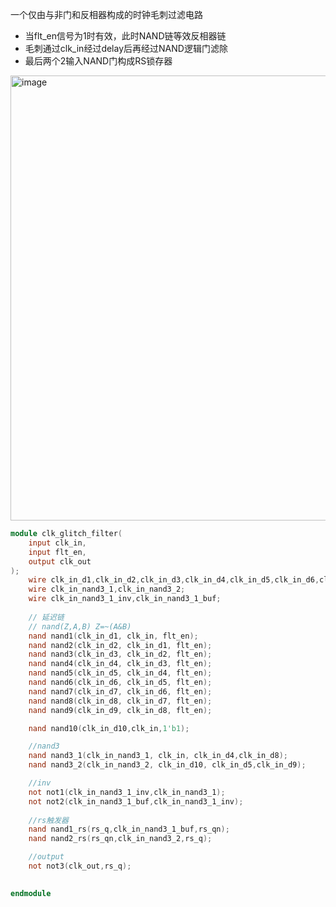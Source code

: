 一个仅由与非门和反相器构成的时钟毛刺过滤电路
 - 当flt_en信号为1时有效，此时NAND链等效反相器链
 - 毛刺通过clk_in经过delay后再经过NAND逻辑门滤除
 - 最后两个2输入NAND门构成RS锁存器

<img width="2533" height="712" alt="image" src="https://github.com/user-attachments/assets/c47d7388-c092-457d-a618-6278e8b9eb46" />


```verilog
module clk_glitch_filter(
    input clk_in,
    input flt_en,
    output clk_out
);
    wire clk_in_d1,clk_in_d2,clk_in_d3,clk_in_d4,clk_in_d5,clk_in_d6,clk_in_d7,clk_in_d8,clk_in_d9;
    wire clk_in_nand3_1,clk_in_nand3_2;
    wire clk_in_nand3_1_inv,clk_in_nand3_1_buf;
    
    // 延迟链
    // nand(Z,A,B) Z=~(A&B)
    nand nand1(clk_in_d1, clk_in, flt_en);
    nand nand2(clk_in_d2, clk_in_d1, flt_en);
    nand nand3(clk_in_d3, clk_in_d2, flt_en);
    nand nand4(clk_in_d4, clk_in_d3, flt_en);
    nand nand5(clk_in_d5, clk_in_d4, flt_en);
    nand nand6(clk_in_d6, clk_in_d5, flt_en);
    nand nand7(clk_in_d7, clk_in_d6, flt_en);
    nand nand8(clk_in_d8, clk_in_d7, flt_en);
    nand nand9(clk_in_d9, clk_in_d8, flt_en);

    nand nand10(clk_in_d10,clk_in,1'b1);

    //nand3
    nand nand3_1(clk_in_nand3_1, clk_in, clk_in_d4,clk_in_d8);
    nand nand3_2(clk_in_nand3_2, clk_in_d10, clk_in_d5,clk_in_d9);

    //inv
    not not1(clk_in_nand3_1_inv,clk_in_nand3_1);
    not not2(clk_in_nand3_1_buf,clk_in_nand3_1_inv);
    
    //rs触发器
    nand nand1_rs(rs_q,clk_in_nand3_1_buf,rs_qn);
    nand nand2_rs(rs_qn,clk_in_nand3_2,rs_q);

    //output
    not not3(clk_out,rs_q);
    

endmodule

```
